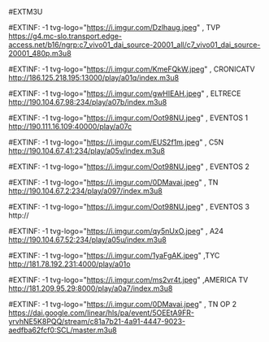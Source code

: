 #EXTM3U



#EXTINF: -1 tvg-logo="https://i.imgur.com/Dzlhaug.jpeg" , TVP
https://g4.mc-slo.transport.edge-access.net/b16/ngrp:c7_vivo01_dai_source-20001_all/c7_vivo01_dai_source-20001_480p.m3u8

#EXTINF: -1 tvg-logo="https://i.imgur.com/KmeFQkW.jpeg" , CRONICATV
http://186.125.218.195:13000/play/a01q/index.m3u8

#EXTINF: -1 tvg-logo="https://i.imgur.com/gwHIEAH.jpeg" , ELTRECE
http://190.104.67.98:234/play/a07b/index.m3u8

#EXTINF: -1 tvg-logo="https://i.imgur.com/Oot98NU.jpeg" , EVENTOS 1
http://190.111.16.109:40000/play/a07c

#EXTINF: -1 tvg-logo="https://i.imgur.com/EUS2f1m.jpeg" , C5N
http://190.104.67.41:234/play/a05v/index.m3u8

#EXTINF: -1 tvg-logo="https://i.imgur.com/Oot98NU.jpeg" , EVENTOS 2

#EXTINF: -1 tvg-logo="https://i.imgur.com/0DMavai.jpeg" , TN
http://190.104.67.2:234/play/a097/index.m3u8

#EXTINF: -1 tvg-logo="https://i.imgur.com/Oot98NU.jpeg" , EVENTOS 3
http://

#EXTINF: -1 tvg-logo="https://i.imgur.com/qy5nUxO.jpeg" , A24
http://190.104.67.52:234/play/a05u/index.m3u8

#EXTINF: -1 tvg-logo="https://i.imgur.com/1yaFgAK.jpeg" ,TYC
http://181.78.192.231:4000/play/a01o

#EXTINF: -1 tvg-logo="https://i.imgur.com/ms2vr4t.jpeg" ,AMERICA TV
http://181.209.95.29:8000/play/a0a7/index.m3u8

#EXTINF: -1 tvg-logo="https://i.imgur.com/0DMavai.jpeg" , TN OP 2
https://dai.google.com/linear/hls/pa/event/5OEEtA9FR-yrvhNE5K8PQQ/stream/c81a7b21-4a91-4447-9023-aedfba62fcf0:SCL/master.m3u8

